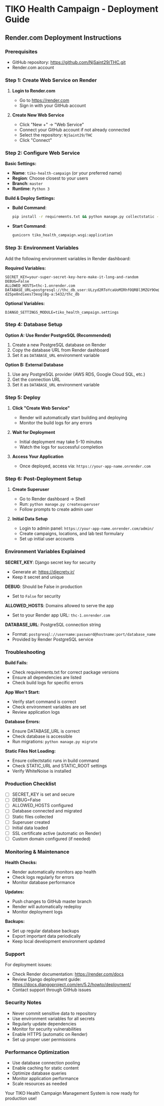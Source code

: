 # TIKO Health Campaign - Deployment Guide

## Render.com Deployment Instructions

### Prerequisites
- GitHub repository: https://github.com/NjSaint29/THC.git
- Render.com account

### Step 1: Create Web Service on Render

1. **Login to Render.com**
   - Go to https://render.com
   - Sign in with your GitHub account

2. **Create New Web Service**
   - Click "New +" → "Web Service"
   - Connect your GitHub account if not already connected
   - Select the repository: `NjSaint29/THC`
   - Click "Connect"

### Step 2: Configure Web Service

**Basic Settings:**
- **Name**: `tiko-health-campaign` (or your preferred name)
- **Region**: Choose closest to your users
- **Branch**: `master`
- **Runtime**: `Python 3`

**Build & Deploy Settings:**
- **Build Command**: 
  ```bash
  pip install -r requirements.txt && python manage.py collectstatic --noinput && python manage.py migrate
  ```
- **Start Command**: 
  ```bash
  gunicorn tiko_health_campaign.wsgi:application
  ```

### Step 3: Environment Variables

Add the following environment variables in Render dashboard:

**Required Variables:**
```
SECRET_KEY=your-super-secret-key-here-make-it-long-and-random
DEBUG=False
ALLOWED_HOSTS=thc-1.onrender.com
DATABASE_URL=postgresql://thc_db_user:ULzyd2RToYcaUoMIRhfOQRBl3MZGY9Oe@dpg-d25pe8ndiees73eogl8g-a:5432/thc_db
```

**Optional Variables:**
```
DJANGO_SETTINGS_MODULE=tiko_health_campaign.settings
```

### Step 4: Database Setup

**Option A: Use Render PostgreSQL (Recommended)**
1. Create a new PostgreSQL database on Render
2. Copy the database URL from Render dashboard
3. Set it as `DATABASE_URL` environment variable

**Option B: External Database**
1. Use any PostgreSQL provider (AWS RDS, Google Cloud SQL, etc.)
2. Get the connection URL
3. Set it as `DATABASE_URL` environment variable

### Step 5: Deploy

1. **Click "Create Web Service"**
   - Render will automatically start building and deploying
   - Monitor the build logs for any errors

2. **Wait for Deployment**
   - Initial deployment may take 5-10 minutes
   - Watch the logs for successful completion

3. **Access Your Application**
   - Once deployed, access via: `https://your-app-name.onrender.com`

### Step 6: Post-Deployment Setup

1. **Create Superuser**
   - Go to Render dashboard → Shell
   - Run: `python manage.py createsuperuser`
   - Follow prompts to create admin user

2. **Initial Data Setup**
   - Login to admin panel: `https://your-app-name.onrender.com/admin/`
   - Create campaigns, locations, and lab test formulary
   - Set up initial user accounts

### Environment Variables Explained

**SECRET_KEY**: Django secret key for security
- Generate at: https://djecrety.ir/
- Keep it secret and unique

**DEBUG**: Should be False in production
- Set to `False` for security

**ALLOWED_HOSTS**: Domains allowed to serve the app
- Set to your Render app URL: `thc-1.onrender.com`

**DATABASE_URL**: PostgreSQL connection string
- Format: `postgresql://username:password@hostname:port/database_name`
- Provided by Render PostgreSQL service

### Troubleshooting

**Build Fails:**
- Check requirements.txt for correct package versions
- Ensure all dependencies are listed
- Check build logs for specific errors

**App Won't Start:**
- Verify start command is correct
- Check environment variables are set
- Review application logs

**Database Errors:**
- Ensure DATABASE_URL is correct
- Check database is accessible
- Run migrations: `python manage.py migrate`

**Static Files Not Loading:**
- Ensure collectstatic runs in build command
- Check STATIC_URL and STATIC_ROOT settings
- Verify WhiteNoise is installed

### Production Checklist

- [ ] SECRET_KEY is set and secure
- [ ] DEBUG=False
- [ ] ALLOWED_HOSTS configured
- [ ] Database connected and migrated
- [ ] Static files collected
- [ ] Superuser created
- [ ] Initial data loaded
- [ ] SSL certificate active (automatic on Render)
- [ ] Custom domain configured (if needed)

### Monitoring & Maintenance

**Health Checks:**
- Render automatically monitors app health
- Check logs regularly for errors
- Monitor database performance

**Updates:**
- Push changes to GitHub master branch
- Render will automatically redeploy
- Monitor deployment logs

**Backups:**
- Set up regular database backups
- Export important data periodically
- Keep local development environment updated

### Support

For deployment issues:
- Check Render documentation: https://render.com/docs
- Review Django deployment guide: https://docs.djangoproject.com/en/5.2/howto/deployment/
- Contact support through GitHub issues

### Security Notes

- Never commit sensitive data to repository
- Use environment variables for all secrets
- Regularly update dependencies
- Monitor for security vulnerabilities
- Enable HTTPS (automatic on Render)
- Set up proper user permissions

### Performance Optimization

- Use database connection pooling
- Enable caching for static content
- Optimize database queries
- Monitor application performance
- Scale resources as needed

Your TIKO Health Campaign Management System is now ready for production use!
